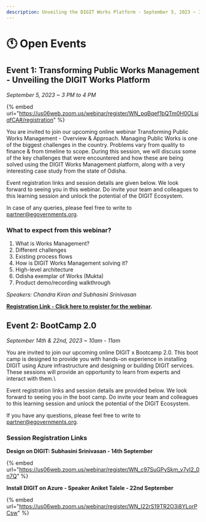 ```yaml
---
description: Unveiling the DIGIT Works Platform - September 5, 2023 ~ 3 PM to 4 PM
---
```


# 🕚 Open Events

## Event 1: Transforming Public Works Management - Unveiling the DIGIT Works Platform

_September 5, 2023 \~ 3 PM to 4 PM_&#x20;

{% embed url="https://us06web.zoom.us/webinar/register/WN_pqBqef1bQTm0H0OLsiqfCA#/registration" %}

You are invited to join our upcoming online webinar Transforming Public Works Management - Overview & Approach. Managing Public Works is one of the biggest challenges in the country. Problems vary from quality to finance & from timeline to scope. During this session, we will discuss some of the key challenges that were encountered and how these are being solved using the DIGIT Works Management platform, along with a very interesting case study from the state of Odisha.&#x20;

Event registration links and session details are given below. We look forward to seeing you in this webinar. Do invite your team and colleagues to this learning session and unlock the potential of the DIGIT Ecosystem.

In case of any queries, please feel free to write to [partner@egovernments.org](mailto:partner@egovernments.org).                                                                                                                                                                                                                                                                         &#x20;

### What to expect from this webinar?

1. What is Works Management?
2. Different challenges
3. Existing process flows
4. How is DIGIT Works Management solving it?
5. High-level architecture
6. Odisha exemplar of Works (Mukta)
7. Product demo/recording walkthrough

_Speakers: Chandra Kiran and Subhasini Srinivasan_

[**Registration Link - Click here to register for the webinar**](https://us06web.zoom.us/webinar/register/WN\_pqBqef1bQTm0H0OLsiqfCA)**.**

## Event 2: BootCamp 2.0&#x20;

_September 14th & 22nd, 2023 \~ 10am - 11am_

You are invited to join our upcoming online DIGIT x Bootcamp 2.0. This boot camp is designed to provide you with hands-on experience in installing DIGIT using Azure infrastructure and designing or building DIGIT services. These sessions will provide an opportunity to learn from experts and interact with them.\


Event registration links and session details are provided below. We look forward to seeing you in the boot camp. Do invite your team and colleagues to this learning session and unlock the potential of the DIGIT Ecosystem.

If you have any questions, please feel free to write to [partner@egovernments.org](mailto:partner@egovernments.org).

### Session Registration Links

**Design on DIGIT: Subhasini Srinivasan - 14th September**&#x20;

{% embed url="https://us06web.zoom.us/webinar/register/WN_c97SuGPySkm_v7vI2_0n7Q" %}

**Install DIGIT on Azure - Speaker Aniket Talele - 22nd September**[ ](https://us06web.zoom.us/webinar/register/WN\_I22rS19TR2O3i8YLorPCsw)&#x20;

{% embed url="https://us06web.zoom.us/webinar/register/WN_I22rS19TR2O3i8YLorPCsw" %}

